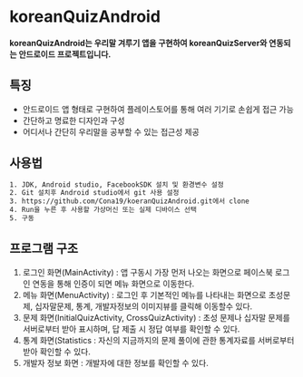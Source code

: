 # koreanQuizAndroid

**koreanQuizAndroid는 우리말 겨루기 앱을 구현하여 koreanQuizServer와 연동되는 안드로이드 프로젝트입니다.**  

## 특징
- 안드로이드 앱 형태로 구현하여 플레이스토어를 통해 여러 기기로 손쉽게 접근 가능
- 간단하고 명료한 디자인과 구성
- 어디서나 간단히 우리말을 공부할 수 있는 접근성 제공

## 사용법
``` bash
1. JDK, Android studio, FacebookSDK 설치 및 환경변수 설정
2. Git 설치후 Android studio에서 git 사용 설정
3. https://github.com/Cona19/koeranQuizAndroid.git에서 clone
4. Run을 누른 후 사용할 가상머신 또는 실제 디바이스 선택
5. 구동
```

## 프로그램 구조
1. 로그인 화면(MainActivity) : 앱 구동시 가장 먼저 나오는 화면으로 페이스북 로그인 연동을 통해 인증이 되면 메뉴 화면으로 이동한다.
2. 메뉴 화면(MenuActivity) : 로그인 후 기본적인 메뉴를 나타내는 화면으로 초성문제, 십자말문제, 통계, 개발자정보의 이미지뷰를 클릭해 이동할수 있다.
3. 문제 화면(InitialQuizActivity, CrossQuizActivity) : 초성 문제나 십자말 문제를 서버로부터 받아 표시하며, 답 제출 시 정답 여부를 확인할 수 있다.
4. 통계 화면(Statistics : 자신의 지금까지의 문제 풀이에 관한 통계자료를 서버로부터 받아 확인할 수 있다.
5. 개발자 정보 화면 : 개발자에 대한 정보를 확인할 수 있다.